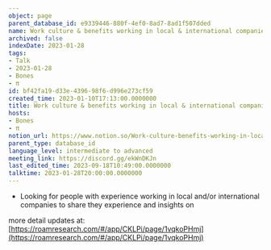 ```yaml
---
object: page
parent_database_id: e9339446-880f-4ef0-8ad7-8ad1f507dded
name: Work culture & benefits working in local & international companies
archived: false
indexDate: 2023-01-28
tags:
- Talk
- 2023-01-28
- Bones
- π
id: bf42fa19-d33e-4396-98f6-d996e273cf59
created_time: 2023-01-10T17:13:00.0000000
title: Work culture & benefits working in local & international companies
hosts:
- Bones
- π
notion_url: https://www.notion.so/Work-culture-benefits-working-in-local-international-companies-bf42fa19d33e439698f6d996e273cf59
parent_type: database_id
language_level: intermediate to advanced
meeting_link: https://discord.gg/ekWnDKJn
last_edited_time: 2023-09-18T10:49:00.0000000
talktime: 2023-01-28T20:00:00.0000000
---
```


   - Looking for people with experience working in local and/or international companies to share they experience and insights on

more detail updates at:
[https://roamresearch.com/#/app/CKLPi/page/1vqkoPHmj](https://roamresearch.com/#/app/CKLPi/page/1vqkoPHmj)

























